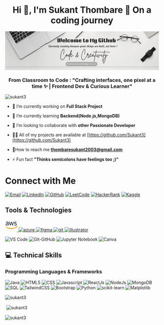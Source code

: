 <h1 align="center">Hi 👋, I'm Sukant Thombare 🎯 On a coding journey</h1>
<img align="center" alt="coding" width="1000" src="Banner.png">
<h3 align="center">From Classroom to Code : "Crafting interfaces, one pixel at a time ✨ | Frontend Dev & Curious Learner"</h3>

<p align="left"> <img src="https://komarev.com/ghpvc/?username=sukant3&label=Profile%20views&color=0e75b6&style=flat" alt="sukant3" /> </p>

- 🚀  I’m currently working on **Full Stack Project**

- 📘 I’m currently learning **Backend(Node.js,MongoDB)**

- 🤝 I’m looking to collaborate with **other Passionate Developer**

- 👨‍💻 All of my projects are available at [https://github.com/Sukant3](https://github.com/Sukant3)

- 📩How to reach me **thombaresukant2003@gmail.com**

- ⚡ Fun fact **"Thinks semicolons have feelings too ;)"**

# Connect with Me
[![Email](https://img.shields.io/badge/Email-%23D14836.svg?style=for-the-badge&logo=gmail&logoColor=white)](mailto:thombaresukant2003@gmail.com)
[![LinkedIn](https://img.shields.io/badge/LinkedIn-%230077B5.svg?style=for-the-badge&logo=linkedin&logoColor=white)](https://www.linkedin.com/in/sukant-thombare-756a7924b/)
[![GitHub](https://img.shields.io/badge/GitHub-%23181717.svg?style=for-the-badge&logo=github&logoColor=white)](http://github.com/sukant3)
[![LeetCode](https://img.shields.io/badge/LeetCode-000000?style=for-the-badge&logo=LeetCode&logoColor=#d16c06)](https://leetcode.com/thombaresukant2003/)
[![HackerRank](https://img.shields.io/badge/HackerRank-%23006500.svg?style=for-the-badge&logo=hackerrank&logoColor=white)](https://www.hackerrank.com/thombaresukant21)
[![Kaggle](https://img.shields.io/badge/Kaggle-035a7d?style=for-the-badge&logo=kaggle&logoColor=white)](https://www.kaggle.com/sukantthombare)


<h2 align="left">Tools & Technologies </h3>
<p align="left"> <a href="https://aws.amazon.com" target="_blank" rel="noreferrer"> <img src="https://raw.githubusercontent.com/devicons/devicon/master/icons/amazonwebservices/amazonwebservices-original-wordmark.svg" alt="aws" width="40" height="40"/> </a> <a href="https://azure.microsoft.com/en-in/" target="_blank" rel="noreferrer"> <img src="https://www.vectorlogo.zone/logos/microsoft_azure/microsoft_azure-icon.svg" alt="azure" width="40" height="40"/> </a>  <a href="https://www.figma.com/" target="_blank" rel="noreferrer"> <img src="https://www.vectorlogo.zone/logos/figma/figma-icon.svg" alt="figma" width="40" height="40"/> </a> <a href="https://git-scm.com/" target="_blank" rel="noreferrer"> <img src="https://www.vectorlogo.zone/logos/git-scm/git-scm-icon.svg" alt="git" width="40" height="40"/> </a> <a href="https://www.adobe.com/in/products/illustrator.html" target="_blank" rel="noreferrer"> <img src="https://www.vectorlogo.zone/logos/adobe_illustrator/adobe_illustrator-icon.svg" alt="illustrator" width="40" height="40"/> </a> 

![VS Code](https://img.shields.io/badge/VS%20Code-007ACC?style=for-the-badge&logo=visual-studio-code&logoColor=white)
![Git-GitHub](https://img.shields.io/badge/Git--GitHub-181717?style=for-the-badge&logo=github&logoColor=white)
![Jupyter Notebook](https://img.shields.io/badge/Jupyter%20Notebook-F37626?style=for-the-badge&logo=jupyter&logoColor=white)
![Canva](https://img.shields.io/badge/Canva-00C4CC?style=for-the-badge&logo=canva&logoColor=white)

## 💻 Technical Skills

### Programming Languages & Frameworks

![Java](https://img.shields.io/badge/Java-007396?style=for-the-badge&logo=java&logoColor=white)
![HTML5](https://img.shields.io/badge/html5-%23E34F26.svg?style=for-the-badge&logo=html5&logoColor=white)
![CSS](https://img.shields.io/badge/CSS-1572B6?style=for-the-badge&logo=css3&logoColor=white)
![Javascript](https://img.shields.io/badge/Javascript-F7DF1E?style=for-the-badge&logo=javascript&logoColor=black)
![ReactJs](https://img.shields.io/badge/ReactJs-61DAFB?style=for-the-badge&logo=react&logoColor=black)
![NodeJs](https://img.shields.io/badge/NodeJs-339933?style=for-the-badge&logo=node.js&logoColor=white)
![MongoDB](https://img.shields.io/badge/MongoDB-47A248?style=for-the-badge&logo=mongodb&logoColor=white)
![SQL](https://img.shields.io/badge/SQL-003B57?style=for-the-badge&logo=sql&logoColor=white)
![TailwindCSS](https://img.shields.io/badge/tailwindcss-%2338B2AC.svg?style=for-the-badge&logo=tailwind-css&logoColor=white)
![Bootstrap](https://img.shields.io/badge/Bootstrap-563D7C?style=for-the-badge&logo=bootstrap&logoColor=white)
![Python](https://img.shields.io/badge/python-3670A0?style=for-the-badge&logo=python&logoColor=ffdd54)
![scikit-learn](https://img.shields.io/badge/scikit--learn-%23F7931E.svg?style=for-the-badge&logo=scikit-learn&logoColor=white)
![Matplotlib](https://img.shields.io/badge/Matplotlib-%23ffffff.svg?style=for-the-badge&logo=Matplotlib&logoColor=black)

<p><img align="center" src="https://github-readme-stats.vercel.app/api/top-langs?username=sukant3&show_icons=true&locale=en&layout=compact" alt="sukant3" /></p>

<p>&nbsp;<img align="center" src="https://github-readme-stats.vercel.app/api?username=sukant3&show_icons=true&locale=en" alt="sukant3" /></p>

<p><img align="center" src="https://github-readme-streak-stats.herokuapp.com/?user=sukant3&" alt="sukant3" /></p>


